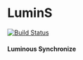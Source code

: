 # LuminS

[![Build Status](https://travis-ci.org/wchang22/LuminS.svg?branch=master)](https://travis-ci.org/wchang22/LuminS)

#### Luminous Synchronize

